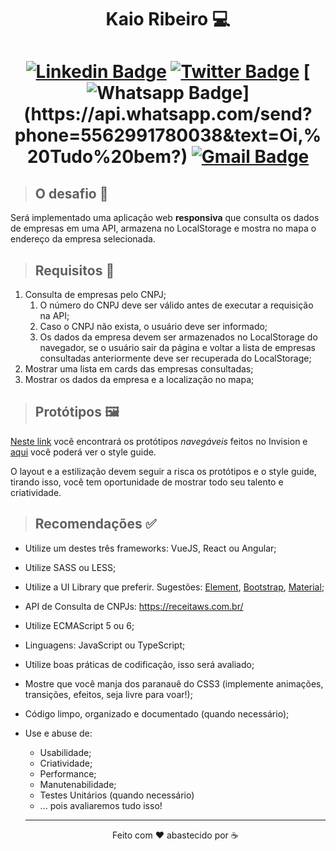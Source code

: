 <h1 align="center"> Kaio Ribeiro 💻</h1> 

<h1 align="center">

  [![Linkedin Badge](https://img.shields.io/badge/-LinkedIn-blue?style=flat-square&logo=Linkedin&logoColor=white&link=https://www.linkedin.com/in/kaio-ribeiro-310123150/)](https://www.linkedin.com/in/kaio-ribeiro-310123150/)
  [![Twitter Badge](https://img.shields.io/badge/-Twitter-1ca0f1?style=flat-square&labelColor=1ca0f1&logo=twitter&logoColor=white&link=https://twitter.com/Kaio54372832)](https://twitter.com/Kaio54372832)
  [![Whatsapp Badge](https://img.shields.io/badge/-Whatsapp-4CA143?style=flat-square&labelColor=4CA143&logo=whatsapp&logoColor=white&link=https://api.whatsapp.com/send?phone=5562991780038&text=Oi,%20Tudo%20bem?)](https://api.whatsapp.com/send?phone=5562991780038&text=Oi,%20Tudo%20bem?)
  [![Gmail Badge](https://img.shields.io/badge/-Gmail-c14438?style=flat-square&logo=Gmail&logoColor=white&link=mailto:kaio.rocharibeiro@gmail.com)](mailto:kaio.rocharibeiro@gmail.com)

</h1>

> ## O desafio 📢

Será implementado uma aplicação web **responsiva** que consulta os dados de empresas em uma API, armazena no LocalStorage e mostra no mapa o endereço da empresa selecionada.

> ## Requisitos 📝

1. Consulta de empresas pelo CNPJ;
   1. O número do CNPJ deve ser válido antes de executar a requisição na API;
   2. Caso o CNPJ não exista, o usuário deve ser informado;
   3. Os dados da empresa devem ser armazenados no LocalStorage do navegador, se o usuário sair da página e voltar a lista de empresas consultadas anteriormente deve ser recuperada do LocalStorage;
2. Mostrar uma lista em cards das empresas consultadas;
3. Mostrar os dados da empresa e a localização no mapa;

> ## Protótipos 🖼

[Neste link](https://invis.io/Q6T6JI44FTY#/376025753_pesquisa) você encontrará os protótipos *navegáveis* feitos no Invision e [aqui](https://invis.io/Q6T6JI44FTY#/376033742_style_Guide) você poderá ver o style guide.

O layout e a estilização devem seguir a risca os protótipos e o style guide, tirando isso, você tem oportunidade de mostrar todo seu talento e criatividade.

> ## Recomendações ✅

* Utilize um destes três frameworks: VueJS, React ou Angular;
* Utilize SASS ou LESS;
* Utilize a UI Library que preferir. Sugestões: [Element](https://element.eleme.io/), [Bootstrap](https://getbootstrap.com/), [Material](https://material.io/design/);
* API de Consulta de CNPJs: https://receitaws.com.br/
* Utilize ECMAScript 5 ou 6;
* Linguagens: JavaScript ou TypeScript;
* Utilize boas práticas de codificação, isso será avaliado;
* Mostre que você manja dos paranauê do CSS3 (implemente animações, transições, efeitos, seja livre para voar!);
* Código limpo, organizado e documentado (quando necessário);
* Use e abuse de:
  * Usabilidade;
  * Criatividade;
  * Performance;
  * Manutenabilidade;
  * Testes Unitários (quando necessário)
  * ... pois avaliaremos tudo isso!

  ----

  <p align="center">Feito com ❤️️ abastecido por ☕</p>